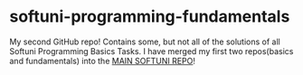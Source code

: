 # softuni-programming-fundamentals
My second GitHub repo!
Contains some, but not all of the solutions of all Softuni Programming Basics Tasks.
I have merged my first two repos(basics and fundamentals) into the [MAIN SOFTUNI REPO](https://github.com/dimitrovhris/Softuni)!

